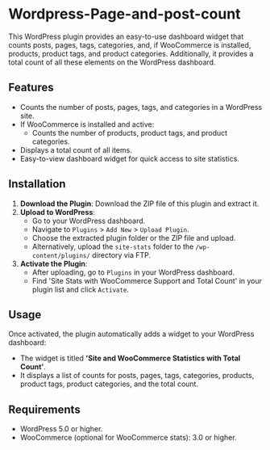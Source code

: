 # Wordpress-Page-and-post-count

This WordPress plugin provides an easy-to-use dashboard widget that counts posts, pages, tags, categories, and, if WooCommerce is installed, products, product tags, and product categories. Additionally, it provides a total count of all these elements on the WordPress dashboard.

## Features

- Counts the number of posts, pages, tags, and categories in a WordPress site.
- If WooCommerce is installed and active:
  - Counts the number of products, product tags, and product categories.
- Displays a total count of all items.
- Easy-to-view dashboard widget for quick access to site statistics.

## Installation

1. **Download the Plugin**: Download the ZIP file of this plugin and extract it.
2. **Upload to WordPress**:
   - Go to your WordPress dashboard.
   - Navigate to `Plugins` > `Add New` > `Upload Plugin`.
   - Choose the extracted plugin folder or the ZIP file and upload.
   - Alternatively, upload the `site-stats` folder to the `/wp-content/plugins/` directory via FTP.
3. **Activate the Plugin**:
   - After uploading, go to `Plugins` in your WordPress dashboard.
   - Find 'Site Stats with WooCommerce Support and Total Count' in your plugin list and click `Activate`.

## Usage

Once activated, the plugin automatically adds a widget to your WordPress dashboard:

- The widget is titled **'Site and WooCommerce Statistics with Total Count'**.
- It displays a list of counts for posts, pages, tags, categories, products, product tags, product categories, and the total count.

## Requirements

- WordPress 5.0 or higher.
- WooCommerce (optional for WooCommerce stats): 3.0 or higher.
